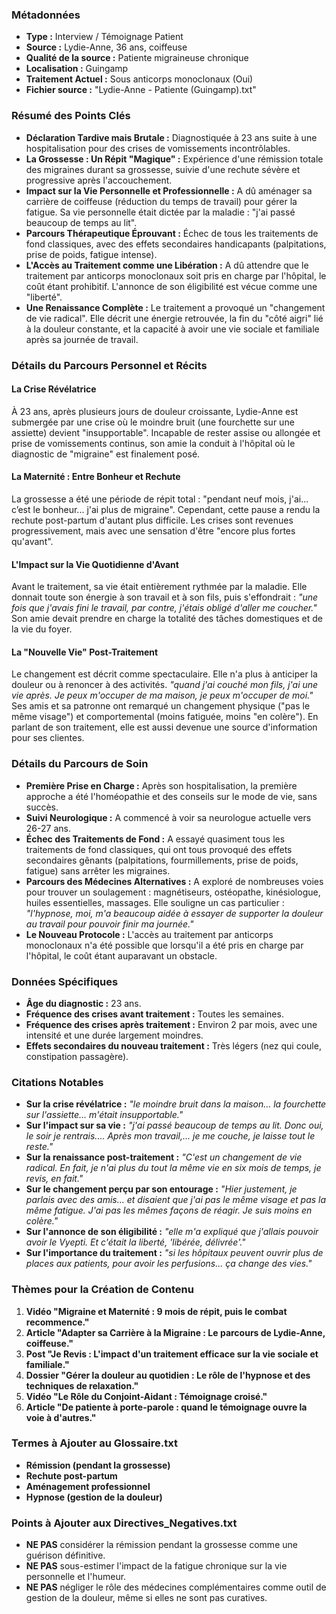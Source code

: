 ### Métadonnées

- **Type :** Interview / Témoignage Patient
- **Source :** Lydie-Anne, 36 ans, coiffeuse
- **Qualité de la source :** Patiente migraineuse chronique
- **Localisation :** Guingamp
- **Traitement Actuel :** Sous anticorps monoclonaux (Oui)
- **Fichier source :** "Lydie-Anne - Patiente (Guingamp).txt"

### Résumé des Points Clés

- **Déclaration Tardive mais Brutale :** Diagnostiquée à 23 ans suite à une hospitalisation pour des crises de vomissements incontrôlables.
- **La Grossesse : Un Répit "Magique" :** Expérience d'une rémission totale des migraines durant sa grossesse, suivie d'une rechute sévère et progressive après l'accouchement.
- **Impact sur la Vie Personnelle et Professionnelle :** A dû aménager sa carrière de coiffeuse (réduction du temps de travail) pour gérer la fatigue. Sa vie personnelle était dictée par la maladie : "j'ai passé beaucoup de temps au lit".
- **Parcours Thérapeutique Éprouvant :** Échec de tous les traitements de fond classiques, avec des effets secondaires handicapants (palpitations, prise de poids, fatigue intense).
- **L'Accès au Traitement comme une Libération :** A dû attendre que le traitement par anticorps monoclonaux soit pris en charge par l'hôpital, le coût étant prohibitif. L'annonce de son éligibilité est vécue comme une "liberté".
- **Une Renaissance Complète :** Le traitement a provoqué un "changement de vie radical". Elle décrit une énergie retrouvée, la fin du "côté aigri" lié à la douleur constante, et la capacité à avoir une vie sociale et familiale après sa journée de travail.

### Détails du Parcours Personnel et Récits

#### La Crise Révélatrice

À 23 ans, après plusieurs jours de douleur croissante, Lydie-Anne est submergée par une crise où le moindre bruit (une fourchette sur une assiette) devient "insupportable". Incapable de rester assise ou allongée et prise de vomissements continus, son amie la conduit à l'hôpital où le diagnostic de "migraine" est finalement posé.

#### La Maternité : Entre Bonheur et Rechute

La grossesse a été une période de répit total : "pendant neuf mois, j'ai... c’est le bonheur... j'ai plus de migraine". Cependant, cette pause a rendu la rechute post-partum d'autant plus difficile. Les crises sont revenues progressivement, mais avec une sensation d'être "encore plus fortes qu'avant".

#### L'Impact sur la Vie Quotidienne d'Avant

Avant le traitement, sa vie était entièrement rythmée par la maladie. Elle donnait toute son énergie à son travail et à son fils, puis s'effondrait : _"une fois que j'avais fini le travail, par contre, j'étais obligé d'aller me coucher."_ Son amie devait prendre en charge la totalité des tâches domestiques et de la vie du foyer.

#### La "Nouvelle Vie" Post-Traitement

Le changement est décrit comme spectaculaire. Elle n'a plus à anticiper la douleur ou à renoncer à des activités. _"quand j'ai couché mon fils, j'ai une vie après. Je peux m'occuper de ma maison, je peux m'occuper de moi."_ Ses amis et sa patronne ont remarqué un changement physique ("pas le même visage") et comportemental (moins fatiguée, moins "en colère"). En parlant de son traitement, elle est aussi devenue une source d'information pour ses clientes.

### Détails du Parcours de Soin

- **Première Prise en Charge :** Après son hospitalisation, la première approche a été l'homéopathie et des conseils sur le mode de vie, sans succès.
- **Suivi Neurologique :** A commencé à voir sa neurologue actuelle vers 26-27 ans.
- **Échec des Traitements de Fond :** A essayé quasiment tous les traitements de fond classiques, qui ont tous provoqué des effets secondaires gênants (palpitations, fourmillements, prise de poids, fatigue) sans arrêter les migraines.
- **Parcours des Médecines Alternatives :** A exploré de nombreuses voies pour trouver un soulagement : magnétiseurs, ostéopathe, kinésiologue, huiles essentielles, massages. Elle souligne un cas particulier : _"l'hypnose, moi, m'a beaucoup aidée à essayer de supporter la douleur au travail pour pouvoir finir ma journée."_
- **Le Nouveau Protocole :** L'accès au traitement par anticorps monoclonaux n'a été possible que lorsqu'il a été pris en charge par l'hôpital, le coût étant auparavant un obstacle.

### Données Spécifiques

- **Âge du diagnostic :** 23 ans.
- **Fréquence des crises avant traitement :** Toutes les semaines.
- **Fréquence des crises après traitement :** Environ 2 par mois, avec une intensité et une durée largement moindres.
- **Effets secondaires du nouveau traitement :** Très légers (nez qui coule, constipation passagère).

### Citations Notables

- **Sur la crise révélatrice :** _"le moindre bruit dans la maison... la fourchette sur l'assiette... m'était insupportable."_
- **Sur l'impact sur sa vie :** _"j'ai passé beaucoup de temps au lit. Donc oui, le soir je rentrais.... Après mon travail,... je me couche, je laisse tout le reste."_
- **Sur la renaissance post-traitement :** _"C'est un changement de vie radical. En fait, je n'ai plus du tout la même vie en six mois de temps, je revis, en fait."_
- **Sur le changement perçu par son entourage :** _"Hier justement, je parlais avec des amis... et disaient que j'ai pas le même visage et pas la même fatigue. J'ai pas les mêmes façons de réagir. Je suis moins en colère."_
- **Sur l'annonce de son éligibilité :** _"elle m'a expliqué que j'allais pouvoir avoir le Vyepti. Et c'était la liberté, 'libérée, délivrée'."_
- **Sur l'importance du traitement :** _"si les hôpitaux peuvent ouvrir plus de places aux patients, pour avoir les perfusions... ça change des vies."_

### Thèmes pour la Création de Contenu

1. **Vidéo "Migraine et Maternité : 9 mois de répit, puis le combat recommence."**
2. **Article "Adapter sa Carrière à la Migraine : Le parcours de Lydie-Anne, coiffeuse."**
3. **Post "Je Revis : L'impact d'un traitement efficace sur la vie sociale et familiale."**
4. **Dossier "Gérer la douleur au quotidien : Le rôle de l'hypnose et des techniques de relaxation."**
5. **Vidéo "Le Rôle du Conjoint-Aidant : Témoignage croisé."**
6. **Article "De patiente à porte-parole : quand le témoignage ouvre la voie à d'autres."**

### Termes à Ajouter au Glossaire.txt

- **Rémission (pendant la grossesse)**
- **Rechute post-partum**
- **Aménagement professionnel**
- **Hypnose (gestion de la douleur)**

### Points à Ajouter aux Directives_Negatives.txt

- **NE PAS** considérer la rémission pendant la grossesse comme une guérison définitive.
- **NE PAS** sous-estimer l'impact de la fatigue chronique sur la vie personnelle et l'humeur.
- **NE PAS** négliger le rôle des médecines complémentaires comme outil de gestion de la douleur, même si elles ne sont pas curatives.
